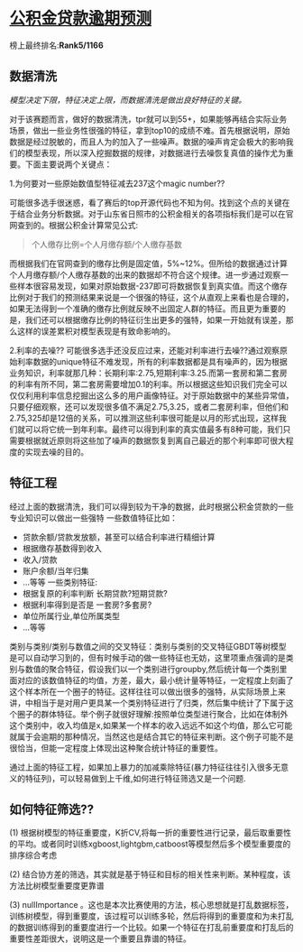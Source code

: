 # [公积金贷款逾期预测](http://data.sd.gov.cn/cmpt/cmptDetail.html?id=26)

榜上最终排名:**Rank5/1166**
## 数据清洗
*模型决定下限，特征决定上限，而数据清洗是做出良好特征的关键。*

对于该赛题而言，做好的数据清洗，tpr就可以到55+，如果能够再结合实际业务场景，做出一些业务性很强的特征，拿到top10的成绩不难。首先根据说明，原始数据是经过脱敏的，而且人为的加入了一些噪声。数据的噪声肯定会极大的影响我们的模型表现，所以深入挖掘数据的规律，对数据进行去噪恢复真值的操作尤为重要。下面主要说两个关键点：

1.为何要对一些原始数值型特征减去237这个magic number??

可能很多选手很迷惑，看了赛后的top开源代码也不知为何。找到这个点的关键在于结合业务分析数据。对于山东省日照市的公积金相关的各项指标我们是可以在官网查到的。根据公积金计算常见公式:
> 个人缴存比例=个人月缴存额/个人缴存基数

而根据我们在官网查到的缴存比例是固定值，5%~12%。但所给的数据通过计算个人月缴存额/个人缴存基数的出来的数据却不符合这个规律。进一步通过观察一些样本很容易发现，如果对原始数据-237即可将数据恢复到真实值。而这个缴存比例对于我们的预测结果来说是一个很强的特征，这个从直观上来看也是合理的，如果无法得到一个准确的缴存比例就反映不出固定人群的特征。而且更为重要的是，我们还可以根据缴存比例的特征衍生出更多的强特，如果一开始就有误差，那么这样的误差累积对模型表现是有致命影响的。

2.利率的去噪??
可能很多选手还没反应过来，还能对利率进行去噪??通过观察原始利率数据的unique特征不难发现，所有的利率数据都是具有噪声的，因为根据业务知识，利率就那几种：长期利率:2.75,短期利率:3.25.而第一套房和第二套房的利率有所不同，第二套房需要增加0.1的利率。所以根据这些知识我们完全可以仅仅利用利率信息挖掘出这么多的用户画像特征。对于原始数据中的某些异常值，只要仔细观察，还可以发现很多值不满足2.75,3.25，或者二套房利率，但他们和2.75,325却是12倍的关系，可以推测这些利率很可能是以月的形式出现，这样我们就可以将它统一到年利率。最终可以得到利率的真实值最多有8种可能，我们只需要根据就近原则将这些加了噪声的数据恢复到离自己最近的那个利率即可很大程度的实现去噪的目的。

## 特征工程
经过上面的数据清洗，我们可以得到较为干净的数据，此时根据公积金贷款的一些专业知识可以做出一些强特
一些数值特征比如：
- 贷款余额/贷款发放额，甚至可以结合利率进行精细计算
- 根据缴存基数得到收入
- 收入/贷款
- 账户余额/当年归集
- ...等等
一些类别特征:
- 根据复原的利率判断 长期贷款?短期贷款?
- 根据利率得到是否是 一套房?多套房?
- 单位所属行业,单位所属类型
- ...等等

类别与类别/类别与数值之间的交叉特征：类别与类别的交叉特征GBDT等树模型是可以自动学习到的，但有时候手动的做一些特征也无妨，这里项重点强调的是类别与数值的聚合特征，假设我们以一个类别进行groupby,然后统计每一个类别里面对应的该数值特征的均值，方差，最大，最小统计量等特征，一定程度上刻画了这个样本所在一个圈子的特征。这样往往可以做出很多的强特，从实际场景上来讲，中相当于是对用户更具某一个类别特征进行了归类，然后集中统计了下属于这个圈子的群体特征。举个例子就很好理解:按照单位类型进行聚合，比如在体制外这个类别中，收入均值是x,如果某一个样本的收入远远不如这个均值，那么它可能就属于会逾期的那种情况，当然这也是结合其它的特征来判断。这个例子可能不是很恰当，但能一定程度上体现出这种聚合统计特征的重要性。

通过上面的特征工程，如果加上暴力的加减乘除特征(暴力特征往往引入很多无意义的特征列)，可以轻易做到上千维,如何进行特征筛选又是一个问题.

## 如何特征筛选??
(1) 根据树模型的特征重要度，K折CV,将每一折的重要性进行记录，最后取重要性的平均。或者同时训练xgboost,lightgbm,catboost等模型然后多个模型重要度的排序综合考虑

(2) 结合协方差的筛选，其实就是基于特征和目标的相关性来判断。某种程度，该方法比树模型重要度更靠谱

(3) nullImportance 。这也是本次比赛使用的方法，核心思想就是打乱数据标签，训练树模型，得到重要度，该过程可以训练多轮，然后将得到的重要度和为未打乱的数据训练得到的重要度进行一个比较。如果一个特征在打乱前重要度和打乱后的重要性差距很大，说明这是一个重要且靠谱的特征。

